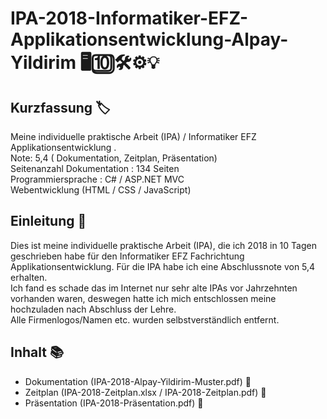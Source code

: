 # IPA-2018-Informatiker-EFZ-Applikationsentwicklung-Alpay-Yildirim 🖥🔟🛠⚙️💡

## Kurzfassung 🏷
Meine individuelle praktische Arbeit (IPA) / Informatiker EFZ Applikationsentwicklung . <br />
Note: 5,4 ( Dokumentation, Zeitplan, Präsentation) <br />
Seitenanzahl Dokumentation : 134 Seiten <br />
Programmiersprache : C# / ASP.NET MVC <br />
Webentwicklung (HTML / CSS / JavaScript)

## Einleitung 📕

Dies ist meine individuelle praktische Arbeit (IPA), die ich 2018 in 10 Tagen geschrieben habe für den Informatiker EFZ Fachrichtung Applikationsentwicklung. Für die IPA habe ich eine Abschlussnote von 5,4 erhalten.<br /> Ich fand es schade das im Internet nur sehr alte IPAs vor Jahrzehnten vorhanden waren, deswegen hatte ich mich entschlossen meine hochzuladen nach Abschluss der Lehre.<br /> Alle Firmenlogos/Namen etc. wurden selbstverständlich entfernt.

## Inhalt 📚

- Dokumentation (IPA-2018-Alpay-Yildirim-Muster.pdf) 📘
- Zeitplan (IPA-2018-Zeitplan.xlsx / IPA-2018-Zeitplan.pdf) 📗
- Präsentation (IPA-2018-Präsentation.pdf) 📙
